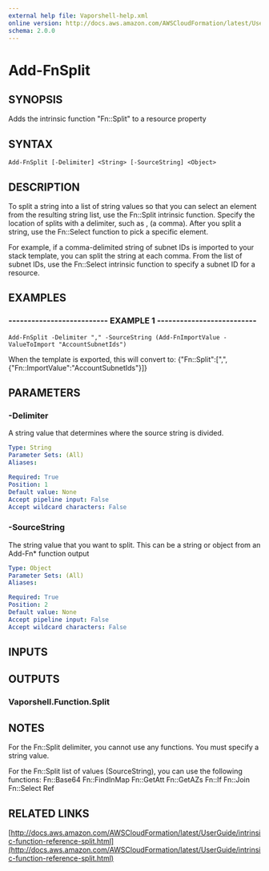 ```yaml
---
external help file: Vaporshell-help.xml
online version: http://docs.aws.amazon.com/AWSCloudFormation/latest/UserGuide/intrinsic-function-reference-split.html
schema: 2.0.0
---
```


# Add-FnSplit

## SYNOPSIS
Adds the intrinsic function "Fn::Split" to a resource property

## SYNTAX

```
Add-FnSplit [-Delimiter] <String> [-SourceString] <Object>
```

## DESCRIPTION
To split a string into a list of string values so that you can select an element from the resulting string list, use the Fn::Split intrinsic function.
Specify the location of splits with a delimiter, such as , (a comma).
After you split a string, use the Fn::Select function to pick a specific element.

For example, if a comma-delimited string of subnet IDs is imported to your stack template, you can split the string at each comma.
From the list of subnet IDs, use the Fn::Select intrinsic function to specify a subnet ID for a resource.

## EXAMPLES

### -------------------------- EXAMPLE 1 --------------------------
```
Add-FnSplit -Delimiter "," -SourceString (Add-FnImportValue -ValueToImport "AccountSubnetIds")
```

When the template is exported, this will convert to: {"Fn::Split":\[",",{"Fn::ImportValue":"AccountSubnetIds"}\]}

## PARAMETERS

### -Delimiter
A string value that determines where the source string is divided.

```yaml
Type: String
Parameter Sets: (All)
Aliases: 

Required: True
Position: 1
Default value: None
Accept pipeline input: False
Accept wildcard characters: False
```

### -SourceString
The string value that you want to split.
This can be a string or object from an Add-Fn* function output

```yaml
Type: Object
Parameter Sets: (All)
Aliases: 

Required: True
Position: 2
Default value: None
Accept pipeline input: False
Accept wildcard characters: False
```

## INPUTS

## OUTPUTS

### Vaporshell.Function.Split

## NOTES
For the Fn::Split delimiter, you cannot use any functions.
You must specify a string value.

For the Fn::Split list of values (SourceString), you can use the following functions:
    Fn::Base64
    Fn::FindInMap
    Fn::GetAtt
    Fn::GetAZs
    Fn::If
    Fn::Join
    Fn::Select
    Ref

## RELATED LINKS

[http://docs.aws.amazon.com/AWSCloudFormation/latest/UserGuide/intrinsic-function-reference-split.html](http://docs.aws.amazon.com/AWSCloudFormation/latest/UserGuide/intrinsic-function-reference-split.html)

